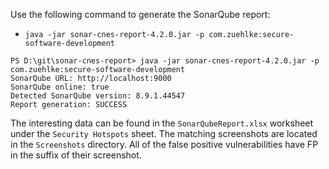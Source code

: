Use the following command to generate the SonarQube report:
- `java -jar sonar-cnes-report-4.2.0.jar -p com.zuehlke:secure-software-development`

```
PS D:\git\sonar-cnes-report> java -jar sonar-cnes-report-4.2.0.jar -p com.zuehlke:secure-software-development
SonarQube URL: http://localhost:9000
SonarQube online: true
Detected SonarQube version: 8.9.1.44547
Report generation: SUCCESS
```

The interesting data can be found in the `SonarQubeReport.xlsx` worksheet under the `Security Hotspots` sheet.
The matching screenshots are located in the `Screenshots` directory. 
All of the false positive vulnerabilities have FP in the suffix of their screenshot.